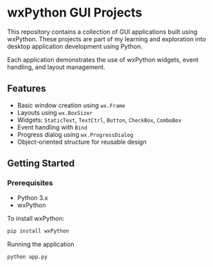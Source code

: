 # wxPython GUI Projects

This repository contains a collection of GUI applications built using wxPython. These projects are part of my learning and exploration into desktop application development using Python.

Each application demonstrates the use of wxPython widgets, event handling, and layout management.

## Features

- Basic window creation using `wx.Frame`
- Layouts using `wx.BoxSizer`
- Widgets: `StaticText`, `TextCtrl`, `Button`, `CheckBox`, `ComboBox`
- Event handling with `Bind`
- Progress dialog using `wx.ProgressDialog`
- Object-oriented structure for reusable design

## Getting Started

### Prerequisites

- Python 3.x
- wxPython

To install wxPython:

```bash
pip install wxPython
```

Running the application
```bash
python app.py
```



